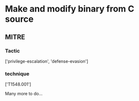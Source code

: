 # Make and modify binary from C source

## MITRE

### Tactic
['privilege-escalation', 'defense-evasion']

### technique
['T1548.001']

Many more to do...
